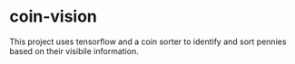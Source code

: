 # coin-vision

This project uses tensorflow and a coin sorter to identify and sort pennies based on 
their visibile information.



